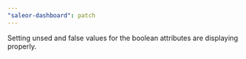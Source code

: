 ```yaml
---
"saleor-dashboard": patch
---
```


Setting unsed and false values for the boolean attributes are displaying properly.
